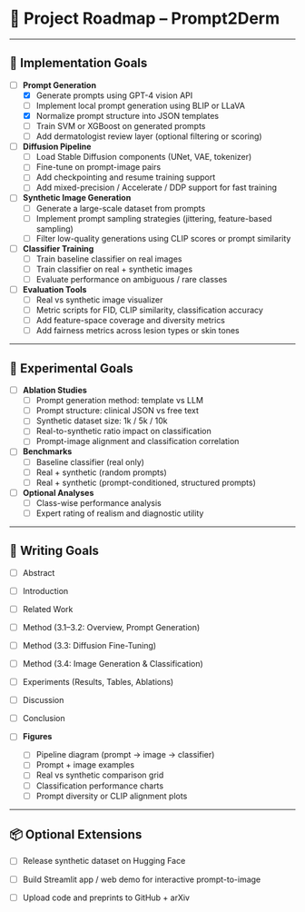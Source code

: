 # 🧭 Project Roadmap – Prompt2Derm

---

## 🚧 Implementation Goals

- [ ] **Prompt Generation**
  - [x] Generate prompts using GPT-4 vision API
  - [ ] Implement local prompt generation using BLIP or LLaVA
  - [x] Normalize prompt structure into JSON templates
  - [ ] Train SVM or XGBoost on generated prompts
  - [ ] Add dermatologist review layer (optional filtering or scoring)

- [ ] **Diffusion Pipeline**
  - [ ] Load Stable Diffusion components (UNet, VAE, tokenizer)
  - [ ] Fine-tune on prompt-image pairs
  - [ ] Add checkpointing and resume training support
  - [ ] Add mixed-precision / Accelerate / DDP support for fast training

- [ ] **Synthetic Image Generation**
  - [ ] Generate a large-scale dataset from prompts
  - [ ] Implement prompt sampling strategies (jittering, feature-based sampling)
  - [ ] Filter low-quality generations using CLIP scores or prompt similarity

- [ ] **Classifier Training**
  - [ ] Train baseline classifier on real images
  - [ ] Train classifier on real + synthetic images
  - [ ] Evaluate performance on ambiguous / rare classes

- [ ] **Evaluation Tools**
  - [ ] Real vs synthetic image visualizer
  - [ ] Metric scripts for FID, CLIP similarity, classification accuracy
  - [ ] Add feature-space coverage and diversity metrics
  - [ ] Add fairness metrics across lesion types or skin tones

---

## 🧪 Experimental Goals

- [ ] **Ablation Studies**
  - [ ] Prompt generation method: template vs LLM
  - [ ] Prompt structure: clinical JSON vs free text
  - [ ] Synthetic dataset size: 1k / 5k / 10k
  - [ ] Real-to-synthetic ratio impact on classification
  - [ ] Prompt-image alignment and classification correlation

- [ ] **Benchmarks**
  - [ ] Baseline classifier (real only)
  - [ ] Real + synthetic (random prompts)
  - [ ] Real + synthetic (prompt-conditioned, structured prompts)

- [ ] **Optional Analyses**
  - [ ] Class-wise performance analysis
  - [ ] Expert rating of realism and diagnostic utility

---

## 📝 Writing Goals

- [ ] Abstract
- [ ] Introduction
- [ ] Related Work
- [ ] Method (3.1–3.2: Overview, Prompt Generation)
- [ ] Method (3.3: Diffusion Fine-Tuning)
- [ ] Method (3.4: Image Generation & Classification)
- [ ] Experiments (Results, Tables, Ablations)
- [ ] Discussion
- [ ] Conclusion

- [ ] **Figures**
  - [ ] Pipeline diagram (prompt → image → classifier)
  - [ ] Prompt + image examples
  - [ ] Real vs synthetic comparison grid
  - [ ] Classification performance charts
  - [ ] Prompt diversity or CLIP alignment plots

---

## 📦 Optional Extensions

- [ ] Release synthetic dataset on Hugging Face
- [ ] Build Streamlit app / web demo for interactive prompt-to-image
- [ ] Upload code and preprints to GitHub + arXiv

